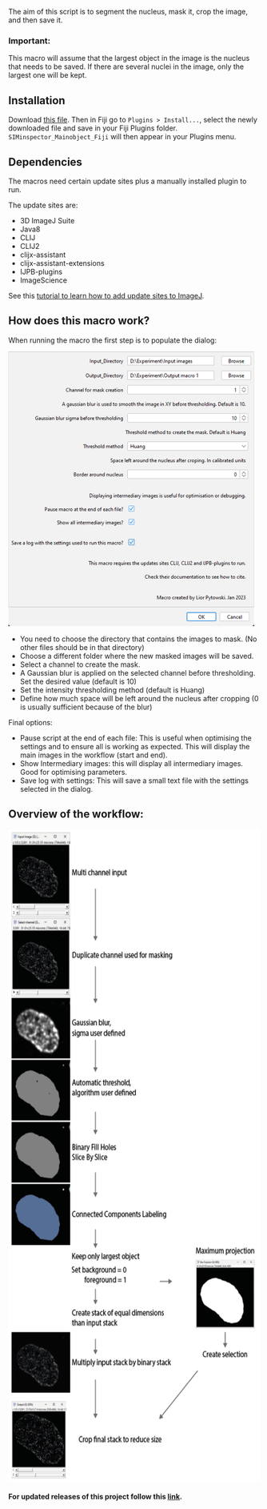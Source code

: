 The aim of this script is to segment the nucleus, mask it, crop the image, and then save it.


### Important:
This macro will assume that the largest object in the image is the nucleus that needs to be saved. If there are several nuclei in the image, only the largest one will be kept.

## Installation
Download [this file](https://github.com/FenaOchs/Ochs_et_al.2023/releases/download/v1/SIMinspector_Mainobject_Fiji.ijm). Then in Fiji go to `Plugins > Install...`, select the newly downloaded file and save in your Fiji Plugins folder. 
`SIMinspector_Mainobject_Fiji` will then appear in your Plugins menu.

## Dependencies
The macros need certain update sites plus a manually installed plugin to run.

The update sites are:
* 3D ImageJ Suite
* Java8
* CLIJ
* CLIJ2
* clijx-assistant
* clijx-assistant-extensions
* IJPB-plugins
* ImageScience

See this [tutorial to learn how to add update sites to ImageJ](https://imagej.net/update-sites/following).


## How does this macro work?
When running the macro the first step is to populate the dialog:

<img src="https://github.com/FenaOchs/Ochs_et_al.2023/blob/main/Images_Documentation/Macro1_dialog.png" alt="DialogMacro1" width="492" height="549">

* You need to choose the directory that contains the images to mask. (No other files should be in that directory)
* Choose a different folder where the new masked images will be saved.
* Select a channel to create the mask.
* A Gaussian blur is applied on the selected channel before thresholding. Set the desired value (default is 10)
* Set the intensity thresholding method (default is Huang)
* Define how much space will be left around the nucleus after cropping (0 is usually sufficient because of the blur)




Final options:
* Pause script at the end of each file: This is useful when optimising the settings and to ensure all is working as expected. This will display the main images in the workflow (start and end).
* Show Intermediary images: this will display all intermediary images. Good for optimising parameters.
* Save log with settings: This will save a small text file with the settings selected in the dialog.
## Overview of the workflow:

<img src="https://github.com/FenaOchs/Ochs_et_al.2023/blob/main/Images_Documentation/Macro1_workflow_diagram.png" alt="MacroWorkflow" width="634" height="1303">

#### For updated releases of this project follow this [link](https://github.com/LiorPytowski/SIMinspector).
